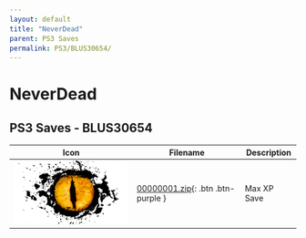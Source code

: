 ```yaml
---
layout: default
title: "NeverDead"
parent: PS3 Saves
permalink: PS3/BLUS30654/
---
```

# NeverDead

## PS3 Saves - BLUS30654

| Icon | Filename | Description |
|------|----------|-------------|
| ![NeverDead](ICON0.PNG) | [00000001.zip](00000001.zip){: .btn .btn-purple } | Max XP Save |

